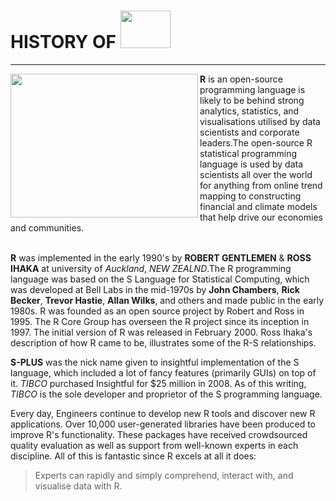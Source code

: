 # HISTORY OF  <img src="https://www.r-project.org/Rlogo.png" width="80" height="60"/></div>

---
<img src="https://www.traininginbangalore.com/images/infographics/r-programming-training-in-bangalore-tib.jpg" width="300" height="230" align="left"/>
<b>R</b> is an open-source programming language  is likely to be behind strong analytics, statistics, and visualisations utilised by data scientists and corporate leaders.The open-source R statistical programming language is used by data scientists all over the world for anything from online trend mapping to constructing financial and climate models that help drive our economies and communities.<br /><br />

**R** was implemented in the early 1990's by **ROBERT GENTLEMEN** & **ROSS IHAKA** at university of *Auckland*, *NEW ZEALND*.The R programming language was based on the S Language for Statistical Computing, which was developed at Bell Labs in the mid-1970s by **John Chambers**, **Rick Becker**, **Trevor Hastie**, **Allan Wilks**, and others and made public in the early 1980s. R was founded as an open source project by Robert and Ross in 1995. The R Core Group has overseen the R project since its inception in 1997. The initial version of R was released in February 2000. Ross Ihaka's description of how R came to be, illustrates some of the R-S relationships.

**S-PLUS** was the nick name given to insightful implementation of the S language, which included a lot of fancy features (primarily GUIs) on top of it. *TIBCO* purchased Insightful for $25 million in 2008. As of this writing, *TIBCO* is the sole developer and proprietor of the S programming language.



Every day, Engineers continue to develop new R tools and discover new R applications. Over 10,000 user-generated libraries have been produced to improve R's functionality. These packages have received crowdsourced quality evaluation as well as support from well-known experts in each discipline. All of this is fantastic since R excels at all it does:
> Experts can rapidly and simply comprehend, interact with, and visualise data with R.
